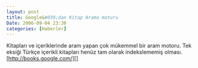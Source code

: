 ```yaml
---
layout: post
title: Google&#039;dan Kitap Arama moturu
Date: 2006-09-04 23:30
categories: [Haberler]
---
```


Kitapları ve içeriklerinde aram yapan çok mükemmel bir aram motoru. Tek
eksiği Türkçe içerikli kitapları henüz tam olarak indekslememiş olması.
[http://books.google.com/][]

  [http://books.google.com/]: http://books.google.com/
